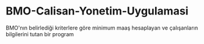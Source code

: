 # BMO-Calisan-Yonetim-Uygulamasi
BMO'nın belirlediği kriterlere göre minimum maaş hesaplayan ve çalışanların bilgilerini tutan bir program
